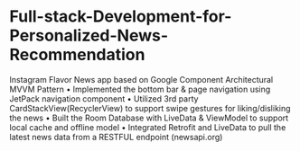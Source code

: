 # Full-stack-Development-for-Personalized-News-Recommendation
  Instagram Flavor News app based on Google Component Architectural MVVM Pattern
• Implemented the bottom bar & page navigation using JetPack navigation component
• Utilized 3rd party CardStackView(RecyclerView) to support swipe gestures for liking/disliking the news
• Built the Room Database with LiveData & ViewModel to support local cache and offline model
• Integrated Retrofit and LiveData to pull the latest news data from a RESTFUL endpoint (newsapi.org)
